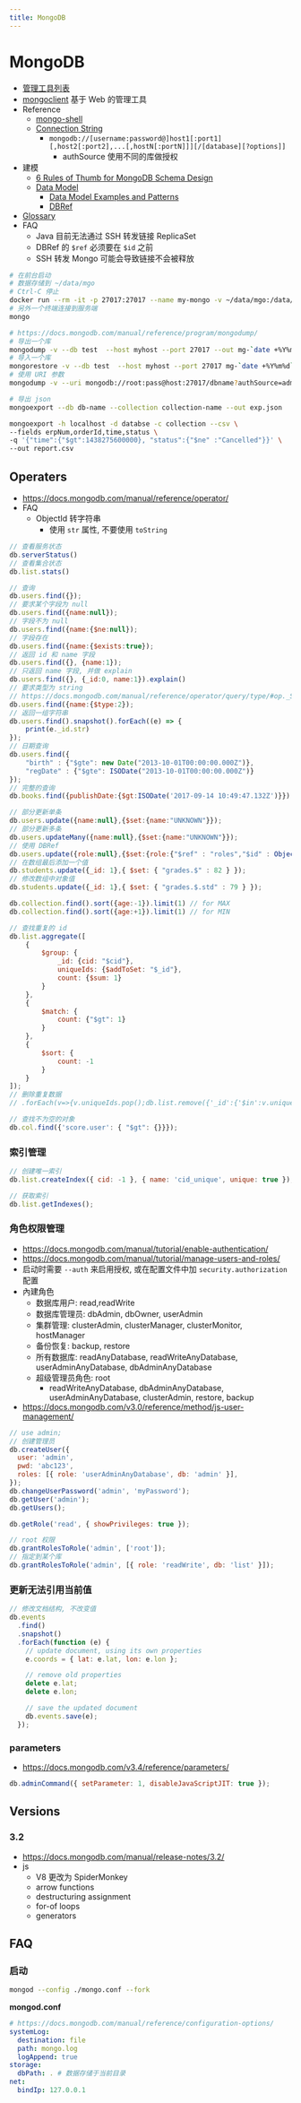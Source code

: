 ```yaml
---
title: MongoDB
---
```


# MongoDB

- [管理工具列表](https://docs.mongodb.com/ecosystem/tools/administration-interfaces/)
- [mongoclient](https://github.com/rsercano/mongoclient) 基于 Web 的管理工具
- Reference
  - [mongo-shell](https://docs.mongodb.com/manual/reference/mongo-shell/)
  - [Connection String](https://docs.mongodb.com/manual/reference/connection-string/)
    - `mongodb://[username:password@]host1[:port1][,host2[:port2],...[,hostN[:portN]]][/[database][?options]]`
      - authSource 使用不同的库做授权
- 建模
  - [6 Rules of Thumb for MongoDB Schema Design](https://www.mongodb.com/blog/post/6-rules-of-thumb-for-mongodb-schema-design-part-1)
  - [Data Model](https://docs.mongodb.com/manual/data-modeling/)
    - [Data Model Examples and Patterns](https://docs.mongodb.com/manual/applications/data-models/)
    - [DBRef](https://docs.mongodb.com/manual/reference/database-references/)
- [Glossary](https://docs.mongodb.com/manual/reference/glossary)
- FAQ
  - Java 目前无法通过 SSH 转发链接 ReplicaSet
  - DBRef 的 `$ref` 必须要在 `$id` 之前
  - SSH 转发 Mongo 可能会导致链接不会被释放

```bash
# 在前台启动
# 数据存储到 ~/data/mgo
# Ctrl-C 停止
docker run --rm -it -p 27017:27017 --name my-mongo -v ~/data/mgo:/data/db mongo
# 另外一个终端连接到服务端
mongo

# https://docs.mongodb.com/manual/reference/program/mongodump/
# 导出一个库
mongodump -v --db test  --host myhost --port 27017 --out mg-`date +%Y%m%d`
# 导入一个库
mongorestore -v --db test  --host myhost --port 27017 mg-`date +%Y%m%d`/db
# 使用 URI 参数
mongodump -v --uri mongodb://root:pass@host:27017/dbname?authSource=admin

# 导出 json
mongoexport --db db-name --collection collection-name --out exp.json

mongoexport -h localhost -d databse -c collection --csv \
--fields erpNum,orderId,time,status \
-q '{"time":{"$gt":1438275600000}, "status":{"$ne" :"Cancelled"}}' \
--out report.csv
```

## Operaters

- https://docs.mongodb.com/manual/reference/operator/
- FAQ
  - ObjectId 转字符串
    - 使用 `str` 属性, 不要使用 `toString`

```js
// 查看服务状态
db.serverStatus()
// 查看集合状态
db.list.stats()

// 查询
db.users.find({});
// 要求某个字段为 null
db.users.find({name:null});
// 字段不为 null
db.users.find({name:{$ne:null});
// 字段存在
db.users.find({name:{$exists:true});
// 返回 id 和 name 字段
db.users.find({}, {name:1});
// 只返回 name 字段, 并做 explain
db.users.find({}, {_id:0, name:1}).explain()
// 要求类型为 string
// https://docs.mongodb.com/manual/reference/operator/query/type/#op._S_type
db.users.find({name:{$type:2});
// 返回一组字符串
db.users.find().snapshot().forEach((e) => {
    print(e._id.str)
});
// 日期查询
db.users.find({
    "birth" : {"$gte": new Date("2013-10-01T00:00:00.000Z")},
    "regDate" : {"$gte": ISODate("2013-10-01T00:00:00.000Z")}
});
// 完整的查询
db.books.find({publishDate:{$gt:ISODate('2017-09-14 10:49:47.132Z')}}).sort({publishDate:1}).limit(1)

// 部分更新单条
db.users.update({name:null},{$set:{name:"UNKNOWN"}});
// 部分更新多条
db.users.updateMany({name:null},{$set:{name:"UNKNOWN"}});
// 使用 DBRef
db.users.update({role:null},{$set:{role:{"$ref" : "roles","$id" : ObjectId("598041d5e90a5d1e23d4518e")}}});
// 在数组最后添加一个值
db.students.update({_id: 1},{ $set: { "grades.$" : 82 } });
// 修改数组中对象值
db.students.update({_id: 1},{ $set: { "grades.$.std" : 79 } });

db.collection.find().sort({age:-1}).limit(1) // for MAX
db.collection.find().sort({age:+1}).limit(1) // for MIN

// 查找重复的 id
db.list.aggregate([
	{
		$group: {
			_id: {cid: "$cid"},
			uniqueIds: {$addToSet: "$_id"},
			count: {$sum: 1}
		}
	},
	{
		$match: {
			count: {"$gt": 1}
		}
	},
	{
		$sort: {
			count: -1
		}
	}
]);
// 删除重复数据
// .forEach(v=>{v.uniqueIds.pop();db.list.remove({'_id':{'$in':v.uniqueIds}})})

// 查找不为空的对象
db.col.find({'score.user': { "$gt": {}}});
```

### 索引管理

```js
// 创建唯一索引
db.list.createIndex({ cid: -1 }, { name: 'cid_unique', unique: true });

// 获取索引
db.list.getIndexes();
```

### 角色权限管理

- https://docs.mongodb.com/manual/tutorial/enable-authentication/
- https://docs.mongodb.com/manual/tutorial/manage-users-and-roles/
- 启动时需要 `--auth` 来启用授权, 或在配置文件中加 `security.authorization` 配置
- 內建角色
  - 数据库用户: read,readWrite
  - 数据库管理员: dbAdmin, dbOwner, userAdmin
  - 集群管理: clusterAdmin, clusterManager, clusterMonitor, hostManager
  - 备份恢复: backup, restore
  - 所有数据库: readAnyDatabase, readWriteAnyDatabase, userAdminAnyDatabase, dbAdminAnyDatabase
  - 超级管理员角色: root
    - readWriteAnyDatabase, dbAdminAnyDatabase, userAdminAnyDatabase, clusterAdmin, restore, backup
- https://docs.mongodb.com/v3.0/reference/method/js-user-management/

```js
// use admin;
// 创建管理员
db.createUser({
  user: 'admin',
  pwd: 'abc123',
  roles: [{ role: 'userAdminAnyDatabase', db: 'admin' }],
});
db.changeUserPassword('admin', 'myPassword');
db.getUser('admin');
db.getUsers();

db.getRole('read', { showPrivileges: true });

// root 权限
db.grantRolesToRole('admin', ['root']);
// 指定到某个库
db.grantRolesToRole('admin', [{ role: 'readWrite', db: 'list' }]);
```

### 更新无法引用当前值

```js
// 修改文档结构, 不改变值
db.events
  .find()
  .snapshot()
  .forEach(function (e) {
    // update document, using its own properties
    e.coords = { lat: e.lat, lon: e.lon };

    // remove old properties
    delete e.lat;
    delete e.lon;

    // save the updated document
    db.events.save(e);
  });
```

### parameters

- https://docs.mongodb.com/v3.4/reference/parameters/

```js
db.adminCommand({ setParameter: 1, disableJavaScriptJIT: true });
```

## Versions

### 3.2

- https://docs.mongodb.com/manual/release-notes/3.2/
- js
  - V8 更改为 SpiderMonkey
  - arrow functions
  - destructuring assignment
  - for-of loops
  - generators

## FAQ

### 启动

```bash
mongod --config ./mongo.conf --fork
```

**mongod.conf**

```yaml
# https://docs.mongodb.com/manual/reference/configuration-options/
systemLog:
  destination: file
  path: mongo.log
  logAppend: true
storage:
  dbPath: . # 数据存储于当前目录
net:
  bindIp: 127.0.0.1
```
